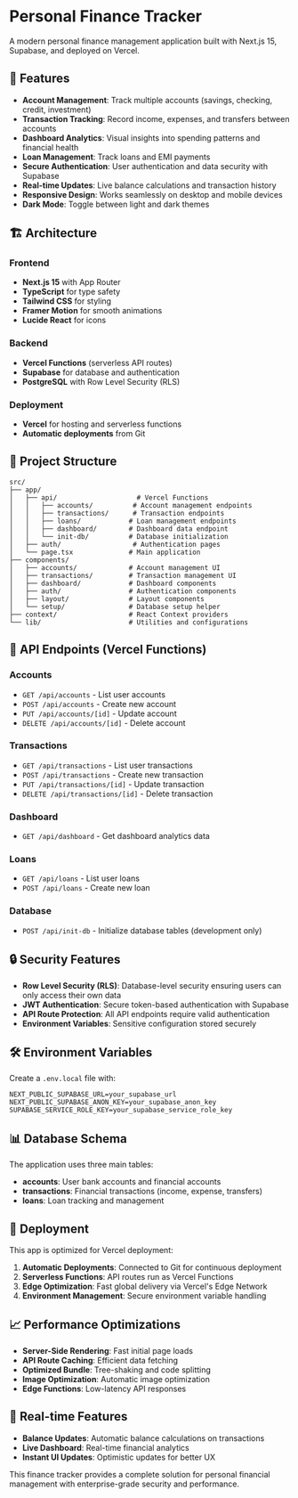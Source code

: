 # Personal Finance Tracker

A modern personal finance management application built with Next.js 15, Supabase, and deployed on Vercel.

## 🚀 Features

- **Account Management**: Track multiple accounts (savings, checking, credit, investment)
- **Transaction Tracking**: Record income, expenses, and transfers between accounts
- **Dashboard Analytics**: Visual insights into spending patterns and financial health
- **Loan Management**: Track loans and EMI payments
- **Secure Authentication**: User authentication and data security with Supabase
- **Real-time Updates**: Live balance calculations and transaction history
- **Responsive Design**: Works seamlessly on desktop and mobile devices
- **Dark Mode**: Toggle between light and dark themes

## 🏗️ Architecture

### Frontend
- **Next.js 15** with App Router
- **TypeScript** for type safety
- **Tailwind CSS** for styling
- **Framer Motion** for smooth animations
- **Lucide React** for icons

### Backend
- **Vercel Functions** (serverless API routes)
- **Supabase** for database and authentication
- **PostgreSQL** with Row Level Security (RLS)

### Deployment
- **Vercel** for hosting and serverless functions
- **Automatic deployments** from Git

## 📁 Project Structure

```
src/
├── app/
│   ├── api/                    # Vercel Functions
│   │   ├── accounts/          # Account management endpoints
│   │   ├── transactions/      # Transaction endpoints
│   │   ├── loans/            # Loan management endpoints
│   │   ├── dashboard/        # Dashboard data endpoint
│   │   └── init-db/          # Database initialization
│   ├── auth/                  # Authentication pages
│   └── page.tsx              # Main application
├── components/
│   ├── accounts/             # Account management UI
│   ├── transactions/         # Transaction management UI
│   ├── dashboard/            # Dashboard components
│   ├── auth/                 # Authentication components
│   ├── layout/               # Layout components
│   └── setup/                # Database setup helper
├── context/                  # React Context providers
└── lib/                      # Utilities and configurations
```

## 🔧 API Endpoints (Vercel Functions)

### Accounts
- `GET /api/accounts` - List user accounts
- `POST /api/accounts` - Create new account
- `PUT /api/accounts/[id]` - Update account
- `DELETE /api/accounts/[id]` - Delete account

### Transactions
- `GET /api/transactions` - List user transactions
- `POST /api/transactions` - Create new transaction
- `PUT /api/transactions/[id]` - Update transaction
- `DELETE /api/transactions/[id]` - Delete transaction

### Dashboard
- `GET /api/dashboard` - Get dashboard analytics data

### Loans
- `GET /api/loans` - List user loans
- `POST /api/loans` - Create new loan

### Database
- `POST /api/init-db` - Initialize database tables (development only)

## 🔒 Security Features

- **Row Level Security (RLS)**: Database-level security ensuring users can only access their own data
- **JWT Authentication**: Secure token-based authentication with Supabase
- **API Route Protection**: All API endpoints require valid authentication
- **Environment Variables**: Sensitive configuration stored securely

## 🛠️ Environment Variables

Create a `.env.local` file with:

```env
NEXT_PUBLIC_SUPABASE_URL=your_supabase_url
NEXT_PUBLIC_SUPABASE_ANON_KEY=your_supabase_anon_key
SUPABASE_SERVICE_ROLE_KEY=your_supabase_service_role_key
```

## 📊 Database Schema

The application uses three main tables:

- **accounts**: User bank accounts and financial accounts
- **transactions**: Financial transactions (income, expense, transfers)
- **loans**: Loan tracking and management

## 🚀 Deployment

This app is optimized for Vercel deployment:

1. **Automatic Deployments**: Connected to Git for continuous deployment
2. **Serverless Functions**: API routes run as Vercel Functions
3. **Edge Optimization**: Fast global delivery via Vercel's Edge Network
4. **Environment Management**: Secure environment variable handling

## 📈 Performance Optimizations

- **Server-Side Rendering**: Fast initial page loads
- **API Route Caching**: Efficient data fetching
- **Optimized Bundle**: Tree-shaking and code splitting
- **Image Optimization**: Automatic image optimization
- **Edge Functions**: Low-latency API responses

## 🔄 Real-time Features

- **Balance Updates**: Automatic balance calculations on transactions
- **Live Dashboard**: Real-time financial analytics
- **Instant UI Updates**: Optimistic updates for better UX

This finance tracker provides a complete solution for personal financial management with enterprise-grade security and performance.

